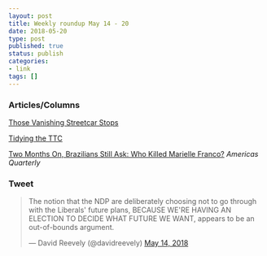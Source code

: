 ```yaml
---
layout: post
title: Weekly roundup May 14 - 20
date: 2018-05-20
type: post
published: true
status: publish
categories:
- link
tags: []
---
```


### Articles/Columns

[Those Vanishing Streetcar Stops](https://stevemunro.ca/2018/05/17/those-vanishing-streetcar-stops/ "Those Vanishing Streetcar Stops. By Steve Munro")

[Tidying the TTC](https://sharlagelfand.netlify.com/posts/tidy-ttc/ "Tidying the TTC. By Sharla Gelfand")

[Two Months On, Brazilians Still Ask: Who Killed Marielle Franco?](http://www.americasquarterly.org/node/9603#.Wvjm6F64hsw.twitter "Two Months On, Brazilians Still Ask: Who Killed Marielle Franco?. By Shannon Sims") *Americas Quarterly*

### Tweet

<blockquote class="twitter-tweet" data-lang="en"><p lang="en" dir="ltr">The notion that the NDP are deliberately choosing not to go through with the Liberals&#39; future plans, BECAUSE WE&#39;RE HAVING AN ELECTION TO DECIDE WHAT FUTURE WE WANT, appears to be an out-of-bounds argument.</p>&mdash; David Reevely (@davidreevely) <a href="https://twitter.com/davidreevely/status/996139363879804933?ref_src=twsrc%5Etfw">May 14, 2018</a></blockquote> <script async src="https://platform.twitter.com/widgets.js" charset="utf-8"></script> 

